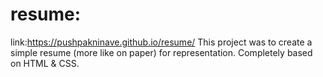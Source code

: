 # resume:
link:https://pushpakninave.github.io/resume/
This project was to create a simple resume (more like on paper) for representation.
Completely based on HTML & CSS.
